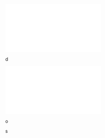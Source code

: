 <embed src="thesis.pdf" type="application/pdf">

d

<embed src="./thesis.pdf" type="application/pdf">

o

<object data="thesis.pdf" type="application/pdf" width="100%"></object>

s

<object data="./thesis.pdf" type="application/pdf" width="100%"></object>

